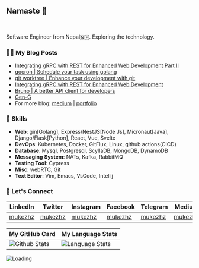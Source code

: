 
## Namaste :pray:

<br/>

Software Engineer from Nepal🇳🇵. Exploring the technology.


### 👨‍💻 My Blog Posts

- [Integrating gRPC with REST for Enhanced Web Development  Part II](https://articles.wesionary.team/integrating-grpc-with-rest-for-enhanced-web-development-part-ii-81f68241ed6c?source=rss-9b846a86b10c------2)
- [gocron | Schedule your task using golang](https://articles.wesionary.team/gocron-schedule-your-task-using-golang-4b110d6ec862?source=rss-9b846a86b10c------2)
- [git worktree | Enhance your development with git](https://articles.wesionary.team/git-worktree-enhance-your-development-with-git-5434599d720d?source=rss-9b846a86b10c------2)
- [Integrating gRPC with REST for Enhanced Web Development](https://articles.wesionary.team/integrating-grpc-with-rest-for-enhanced-web-development-18a66fcebd9d?source=rss-9b846a86b10c------2)
- [Bruno | A better API client for developers](https://articles.wesionary.team/bruno-a-better-api-client-for-developers-38b8c7d1d0de?source=rss-9b846a86b10c------2)
- [Gen-G](https://articles.wesionary.team/gen-g-31c3ed7e1e4f?source=rss-9b846a86b10c------2)
- For more blog: [medium](https://mukezhz.medium.com) | [portfolio](https://mukesh.name.np/blog)

### 🥳 Skills

- **Web**: gin[Golang], Express/NestJS[Node Js], Micronaut[Java], Django/Flask[Python], React, Vue, Svelte 
- **DevOps**: Kubernetes, Docker, GitFlux, Linux, github actions(CICD)
- **Database**: Mysql, Postgresql, ScyllaDB, MongoDB, DynamoDB
- **Messaging System**: NATs, Kafka, RabbitMQ
- **Testing Tool**: Cypress
- **Misc**: webRTC, Git
- **Text Editor**: Vim, Emacs, VsCode, Intellij

### 🤝 Let's Connect

| LinkedIn | Twitter | Instagram | Facebook | Telegram | Medium |
| --- | --- | --- | --- | --- | --- |
| [mukezhz](https://linkedin.com/in/mukezhz) | [mukezhz](https://x.com/mukezhz) | [mukezhz](https://instagram.com/mukezhz) | [mukezhz](https://facebook.com/mukezhz) | [mukezhz](https://t.me/mukezhz) | [mukezhz](https://mukezhz.medium.com) |

| My GitHub Card | My Language Stats |
| --- | --- |
|<img alt="Github Stats" src="https://github-readme-stats.vercel.app/api?username=mukezhz&show_icons=true&include_all_commits=true&hide_rank=false&hide=contribs">|<img alt="Language Stats" src="https://github-readme-stats.vercel.app/api/top-langs/?username=mukezhz&layout=compact&langs_count=6&theme=graywhite&hide=jupyter%20notebook"/>|


<img align="left" src = "https://profile-counter.glitch.me/mukezhz/count.svg" alt ="Loading">
        
